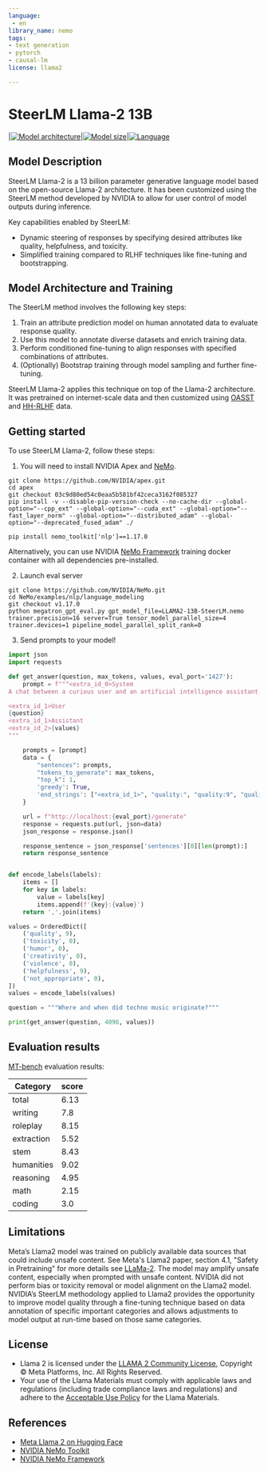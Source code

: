 ```yaml
---
language:
 - en
library_name: nemo
tags:
- text generation
- pytorch
- causal-lm
license: llama2

---
```

# SteerLM Llama-2 13B

<style>
img {
 display: inline;
}
</style>

|[![Model architecture](https://img.shields.io/badge/Model%20Arch-Transformer%20Decoder-green)](#model-architecture)|[![Model size](https://img.shields.io/badge/Params-13B-green)](#model-architecture)|[![Language](https://img.shields.io/badge/Language-Multilingual-green)](#datasets)


## Model Description

SteerLM Llama-2 is a 13 billion parameter generative language model based on the open-source Llama-2 architecture. It has been customized using the SteerLM method developed by NVIDIA to allow for user control of model outputs during inference.

Key capabilities enabled by SteerLM:

- Dynamic steering of responses by specifying desired attributes like quality, helpfulness, and toxicity.
- Simplified training compared to RLHF techniques like fine-tuning and bootstrapping.

## Model Architecture and Training
The SteerLM method involves the following key steps:

1. Train an attribute prediction model on human annotated data to evaluate response quality.
2. Use this model to annotate diverse datasets and enrich training data.
3. Perform conditioned fine-tuning to align responses with specified combinations of attributes.
4. (Optionally) Bootstrap training through model sampling and further fine-tuning.

SteerLM Llama-2 applies this technique on top of the Llama-2 architecture. It was pretrained on internet-scale data and then customized using [OASST](https://huggingface.co/datasets/OpenAssistant/oasst1) and [HH-RLHF](https://huggingface.co/datasets/Anthropic/hh-rlhf) data.
 

## Getting started

To use SteerLM Llama-2, follow these steps:

1. You will need to install NVIDIA Apex and [NeMo](https://github.com/NVIDIA/NeMo). 

```
git clone https://github.com/NVIDIA/apex.git
cd apex
git checkout 03c9d80ed54c0eaa5b581bf42ceca3162f085327
pip install -v --disable-pip-version-check --no-cache-dir --global-option="--cpp_ext" --global-option="--cuda_ext" --global-option="--fast_layer_norm" --global-option="--distributed_adam" --global-option="--deprecated_fused_adam" ./
```

```
pip install nemo_toolkit['nlp']==1.17.0
``` 

Alternatively, you can use NVIDIA [NeMo Framework](https://developer.nvidia.com/nemo-framework) training docker container with all dependencies pre-installed.

2. Launch eval server 

```
git clone https://github.com/NVIDIA/NeMo.git 
cd NeMo/examples/nlp/language_modeling
git checkout v1.17.0
python megatron_gpt_eval.py gpt_model_file=LLAMA2-13B-SteerLM.nemo trainer.precision=16 server=True tensor_model_parallel_size=4 trainer.devices=1 pipeline_model_parallel_split_rank=0
```

3. Send prompts to your model!

```python
import json
import requests

def get_answer(question, max_tokens, values, eval_port='1427'):
    prompt = f"""<extra_id_0>System
A chat between a curious user and an artificial intelligence assistant. The assistant gives helpful, detailed, and polite answers to the user's questions.

<extra_id_1>User
{question}
<extra_id_1>Assistant
<extra_id_2>{values}
"""

    prompts = [prompt]
    data = {
        "sentences": prompts,
        "tokens_to_generate": max_tokens,
        "top_k": 1,
        'greedy': True,
        'end_strings': ["<extra_id_1>", "quality:", "quality:9", "quality:0"]
    }

    url = f"http://localhost:{eval_port}/generate"
    response = requests.put(url, json=data)
    json_response = response.json()

    response_sentence = json_response['sentences'][0][len(prompt):]
    return response_sentence


def encode_labels(labels):
    items = []
    for key in labels:
        value = labels[key]
        items.append(f'{key}:{value}')
    return ','.join(items)

values = OrderedDict([
    ('quality', 9),
    ('toxicity', 0),
    ('humor', 0),
    ('creativity', 0),
    ('violence', 0),
    ('helpfulness', 9),
    ('not_appropriate', 0),
])
values = encode_labels(values)

question = """Where and when did techno music originate?"""

print(get_answer(question, 4096, values))
```


## Evaluation results

[MT-bench](https://arxiv.org/abs/2306.05685) evaluation results:

|Category | score|
|---|---|
|total|  6.13|
|writing | 7.8|
|roleplay | 8.15|
|extraction | 5.52|
|stem | 8.43|
|humanities | 9.02|
|reasoning | 4.95|
|math | 2.15|
|coding | 3.0|

## Limitations

Meta’s Llama2 model was trained on publicly available data sources that could include unsafe content. See Meta's Llama2 paper, section 4.1, "Safety in Pretraining" for more details see [LLaMa-2](https://ai.meta.com/research/publications/llama-2-open-foundation-and-fine-tuned-chat-models/). The model may amplify unsafe content, especially when prompted with unsafe content. NVIDIA did not perform bias or toxicity removal or model alignment on the Llama2 model. NVIDIA’s SteerLM methodology applied to Llama2 provides the opportunity to improve model quality through a fine-tuning technique based on data annotation of specific important categories and allows adjustments to model output at run-time based on those same categories. 


## License

- Llama 2 is licensed under the [LLAMA 2 Community License](https://ai.meta.com/llama/license/), Copyright © Meta Platforms, Inc. All Rights Reserved.
- Your use of the Llama Materials must comply with applicable laws and regulations (including trade compliance laws and regulations) and adhere to the [Acceptable Use Policy](https://ai.meta.com/llama/use-policy) for the Llama Materials.


## References

* [Meta Llama 2 on Hugging Face](https://huggingface.co/meta-llama)
* [NVIDIA NeMo Toolkit](https://github.com/NVIDIA/NeMo)
* [NVIDIA NeMo Framework](https://developer.nvidia.com/nemo-framework)
